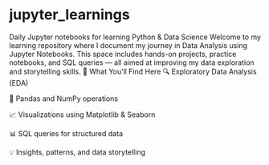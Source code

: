 # jupyter_learnings
Daily Jupyter notebooks for learning Python &amp; Data Science
Welcome to my learning repository where I document my journey in Data Analysis using Jupyter Notebooks. This space includes hands-on projects, practice notebooks, and SQL queries — all aimed at improving my data exploration and storytelling skills.
🧠 What You’ll Find Here
🔍 Exploratory Data Analysis (EDA)

🐼 Pandas and NumPy operations

📈 Visualizations using Matplotlib & Seaborn

📊 SQL queries for structured data

💡 Insights, patterns, and data storytelling
